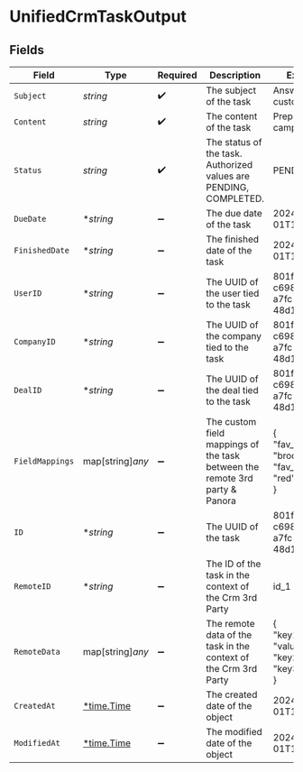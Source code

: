 # UnifiedCrmTaskOutput


## Fields

| Field                                                                       | Type                                                                        | Required                                                                    | Description                                                                 | Example                                                                     |
| --------------------------------------------------------------------------- | --------------------------------------------------------------------------- | --------------------------------------------------------------------------- | --------------------------------------------------------------------------- | --------------------------------------------------------------------------- |
| `Subject`                                                                   | *string*                                                                    | :heavy_check_mark:                                                          | The subject of the task                                                     | Answer customers                                                            |
| `Content`                                                                   | *string*                                                                    | :heavy_check_mark:                                                          | The content of the task                                                     | Prepare email campaign                                                      |
| `Status`                                                                    | *string*                                                                    | :heavy_check_mark:                                                          | The status of the task. Authorized values are PENDING, COMPLETED.           | PENDING                                                                     |
| `DueDate`                                                                   | **string*                                                                   | :heavy_minus_sign:                                                          | The due date of the task                                                    | 2024-10-01T12:00:00Z                                                        |
| `FinishedDate`                                                              | **string*                                                                   | :heavy_minus_sign:                                                          | The finished date of the task                                               | 2024-10-01T12:00:00Z                                                        |
| `UserID`                                                                    | **string*                                                                   | :heavy_minus_sign:                                                          | The UUID of the user tied to the task                                       | 801f9ede-c698-4e66-a7fc-48d19eebaa4f                                        |
| `CompanyID`                                                                 | **string*                                                                   | :heavy_minus_sign:                                                          | The UUID of the company tied to the task                                    | 801f9ede-c698-4e66-a7fc-48d19eebaa4f                                        |
| `DealID`                                                                    | **string*                                                                   | :heavy_minus_sign:                                                          | The UUID of the deal tied to the task                                       | 801f9ede-c698-4e66-a7fc-48d19eebaa4f                                        |
| `FieldMappings`                                                             | map[string]*any*                                                            | :heavy_minus_sign:                                                          | The custom field mappings of the task between the remote 3rd party & Panora | {<br/>"fav_dish": "broccoli",<br/>"fav_color": "red"<br/>}                  |
| `ID`                                                                        | **string*                                                                   | :heavy_minus_sign:                                                          | The UUID of the task                                                        | 801f9ede-c698-4e66-a7fc-48d19eebaa4f                                        |
| `RemoteID`                                                                  | **string*                                                                   | :heavy_minus_sign:                                                          | The ID of the task in the context of the Crm 3rd Party                      | id_1                                                                        |
| `RemoteData`                                                                | map[string]*any*                                                            | :heavy_minus_sign:                                                          | The remote data of the task in the context of the Crm 3rd Party             | {<br/>"key1": "value1",<br/>"key2": 42,<br/>"key3": true<br/>}              |
| `CreatedAt`                                                                 | [*time.Time](https://pkg.go.dev/time#Time)                                  | :heavy_minus_sign:                                                          | The created date of the object                                              | 2024-10-01T12:00:00Z                                                        |
| `ModifiedAt`                                                                | [*time.Time](https://pkg.go.dev/time#Time)                                  | :heavy_minus_sign:                                                          | The modified date of the object                                             | 2024-10-01T12:00:00Z                                                        |